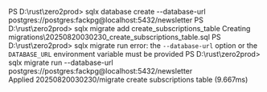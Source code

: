PS D:\rust\zero2prod> sqlx database create --database-url postgres://postgres:fackpg@localhost:5432/newsletter
PS D:\rust\zero2prod> sqlx migrate add create_subscriptions_table
Creating migrations\20250820030230_create_subscriptions_table.sql
PS D:\rust\zero2prod> sqlx migrate run
error: the `--database-url` option or the `DATABASE_URL` environment variable must be provided
PS D:\rust\zero2prod> sqlx migrate run --database-url postgres://postgres:fackpg@localhost:5432/newsletter    
Applied 20250820030230/migrate create subscriptions table (9.667ms)




